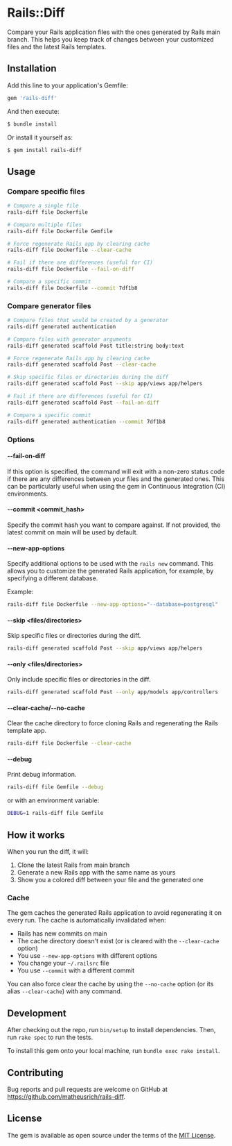 # Rails::Diff

Compare your Rails application files with the ones generated by Rails main
branch. This helps you keep track of changes between your customized files and
the latest Rails templates.

## Installation

Add this line to your application's Gemfile:

```ruby
gem 'rails-diff'
```

And then execute:

```bash
$ bundle install
```

Or install it yourself as:

```bash
$ gem install rails-diff
```

## Usage

### Compare specific files

```bash
# Compare a single file
rails-diff file Dockerfile

# Compare multiple files
rails-diff file Dockerfile Gemfile

# Force regenerate Rails app by clearing cache
rails-diff file Dockerfile --clear-cache

# Fail if there are differences (useful for CI)
rails-diff file Dockerfile --fail-on-diff

# Compare a specific commit
rails-diff file Dockerfile --commit 7df1b8
```

### Compare generator files

```bash
# Compare files that would be created by a generator
rails-diff generated authentication

# Compare files with generator arguments
rails-diff generated scaffold Post title:string body:text

# Force regenerate Rails app by clearing cache
rails-diff generated scaffold Post --clear-cache

# Skip specific files or directories during the diff
rails-diff generated scaffold Post --skip app/views app/helpers

# Fail if there are differences (useful for CI)
rails-diff generated scaffold Post --fail-on-diff

# Compare a specific commit
rails-diff generated authentication --commit 7df1b8
```

### Options

#### --fail-on-diff

If this option is specified, the command will exit with a non-zero status code if there are any differences between your files and the generated ones. This can be particularly useful when using the gem in Continuous Integration (CI) environments.

#### --commit <commit_hash>

Specify the commit hash you want to compare against. If not provided, the latest
commit on main will be used by default.

#### --new-app-options <options>

Specify additional options to be used with the `rails new` command. This allows you to customize the generated Rails application, for example, by specifying a different database.

Example:

```bash
rails-diff file Dockerfile --new-app-options="--database=postgresql"
```

#### --skip <files/directories>

Skip specific files or directories during the diff.

```bash
rails-diff generated scaffold Post --skip app/views app/helpers
```

#### --only <files/directories>

Only include specific files or directories in the diff.

```bash
rails-diff generated scaffold Post --only app/models app/controllers
```

#### --clear-cache/--no-cache

Clear the cache directory to force cloning Rails and regenerating the Rails template app.

```bash
rails-diff file Dockerfile --clear-cache
```

#### --debug

Print debug information.

```sh
rails-diff file Gemfile --debug
```

or with an environment variable:

```sh
DEBUG=1 rails-diff file Gemfile
```

## How it works

When you run the diff, it will:

1. Clone the latest Rails from main branch
1. Generate a new Rails app with the same name as yours
1. Show you a colored diff between your file and the generated one

### Cache

The gem caches the generated Rails application to avoid regenerating it on every run. The cache is automatically invalidated when:
- Rails has new commits on main
- The cache directory doesn't exist (or is cleared with the `--clear-cache` option)
- You use `--new-app-options` with different options
- You change your `~/.railsrc` file
- You use `--commit` with a different commit

You can also force clear the cache by using the `--no-cache` option (or its alias `--clear-cache`) with any command.

## Development

After checking out the repo, run `bin/setup` to install dependencies. Then, run `rake spec` to run the tests.

To install this gem onto your local machine, run `bundle exec rake install`.

## Contributing

Bug reports and pull requests are welcome on GitHub at https://github.com/matheusrich/rails-diff.

## License

The gem is available as open source under the terms of the [MIT License](https://opensource.org/licenses/MIT).
